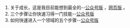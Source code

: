 001. 关于成长，这是我目前能想到最全的--[公众号版]([/marketing/marketing.md](https://mp.weixin.qq.com/s/PxL3WxmYhTj6CH1Hyyzp2A)) ，[网页版](/article/grow.md) 。
002. 三个步骤让你快速习得一门技能--[公众号版](https://mp.weixin.qq.com/s/SFfsf-IbEAE_tt4qom9Jtg)
003. 如何快速进入一个领域的五个步骤--[公众号版](https://mp.weixin.qq.com/s/wkcGOmMP89kmP1zHFsEPyg)


